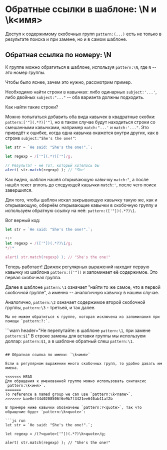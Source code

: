 # Обратные ссылки в шаблоне: \N и \k<имя>

Доступ к содержимому скобочных групп `pattern:(...)` есть не только в результате поиска и при замене, но и в самом шаблоне.

## Обратная ссылка по номеру: \N

К группе можно обратиться в шаблоне, используя `pattern:\N`, где `N` -- это номер группы.

Чтобы было яснее, зачем это нужно, рассмотрим пример.

Необходимо найти строки в кавычках: либо одинарных `subject:'...'`, либо двойных `subject:"..."` -- оба варианта должны подходить.

Как найти такие строки?

Можно попытаться добавить оба вида кавычек в квадратные скобки: `pattern:['"](.*?)['"]`, но в таком случае будут находиться строки со смешанными кавычками, например `match:"...'` и `match:'..."`. Это приведёт к ошибке, когда одна кавычка окажется внутри других, как в строке `subject:"She's the one!"`:

```js run
let str = `He said: "She's the one!".`;

let regexp = /['"](.*?)['"]/g;

// Результат - не тот, который хотелось бы
alert( str.match(regexp) ); // "She'
```

Как видно, шаблон нашёл открывающую кавычку `match:"`, а после нашёл текст вплоть до следующей кавычки `match:'`, после чего поиск завершился.

Для того, чтобы шаблон искал закрывающую кавычку такую же, как и открывающую, обернём открывающие кавычки в скобочную группу и используем обратную ссылку на неё: `pattern:(['"])(.*?)\1`.

Вот верный код:

```js run
let str = `He said: "She's the one!".`;

*!*
let regexp = /(['"])(.*?)\1/g;
*/!*

alert( str.match(regexp) ); // "She's the one!"
```

Теперь работает! Движок регулярных выражений находит первую кавычку из шаблона `pattern:(['"])` и запоминает её содержимое. Это первая скобочная группа.

Далее в шаблоне `pattern:\1` означает "найти то же самое, что в первой скобочной группе", а именно -- аналогичную кавычку в нашем случае.

Аналогично, `pattern:\2` означает содержимое второй скобочной группы, `pattern:\3` - третьей, и так далее.

```smart
Мы не можем обратиться к группе, которая исключена из запоминания при помощи `pattern:?:`.
```

```warn header="Не перепутайте: в шаблоне `pattern:\1`, при замене `pattern:$1`"
В строке замены для вставки группы мы используем доллар: `pattern:$1`, а в шаблоне обратный слеш `pattern:\1`.
```

## Обратная ссылка по имени: `\k<имя>`

Если в регулярном выражении много скобочных групп, то удобно давать им имена.

<<<<<<< HEAD
Для обращения к именованной группе можно использовать синтаксис `pattern:\k<имя>`.
=======
To reference a named group we can use `pattern:\k<name>`.
>>>>>>> bae0ef44d0208506f6e9b7f3421ee640ab41af2b

В примере ниже кавычки обозначены `pattern:?<quote>`, так что обращение будет `pattern:\k<quote>`:

```js run
let str = `He said: "She's the one!".`;

let regexp = /(?<quote>['"])(.*?)\k<quote>/g;

alert( str.match(regexp) ); // "She's the one!"
```
